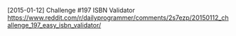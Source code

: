 [2015-01-12]
Challenge #197
ISBN Validator
https://www.reddit.com/r/dailyprogrammer/comments/2s7ezp/20150112_challenge_197_easy_isbn_validator/
